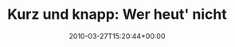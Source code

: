 ---
retweeted: false
source: <a href="http://twitter.com" rel="nofollow">Twitter Web Client</a>
entities:
  hashtags: []
  symbols: []
  user_mentions:
  - name: For The Fallen Dreams
    screen_name: FTFDband
    indices:
    - '55'
    - '64'
    id_str: '28708872'
    id: '28708872'
  urls: []
display_text_range:
- '0'
- '81'
favorite_count: '0'
id_str: '11148068806'
truncated: false
retweet_count: '0'
id: '11148068806'
created_at: Sat Mar 27 15:20:44 +0000 2010
favorited: false
full_text: 'Kurz und knapp: Wer heut'' nicht im Jugendhaus Rosswein [@ftfdband](https://twitter.com/ftfdband)
  sieht, ist blöd.'
lang: de
tags:
- pesos:twitter
date: '2010-03-27T15:20:44+00:00'
src: https://twitter.com/bascht/status/11148068806
original_url: https://twitter.com/bascht/status/11148068806
type: twitter_tweet
text: 'Kurz und knapp: Wer heut'' nicht im Jugendhaus Rosswein [@ftfdband](https://twitter.com/ftfdband)
  sieht, ist blöd.'
title: 'Kurz und knapp: Wer heut'' nicht'

---